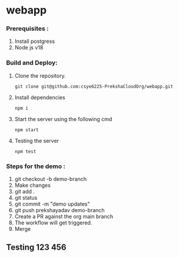 # webapp
### Prerequisites :
1. Install postgress
2. Node js v18

### Build and Deploy:
1. Clone the repository.
    ```
    git clone git@github.com:csye6225-PrekshaCloudOrg/webapp.git
    ```
2. Install dependencies
    ```
    npm i 
    ```
3. Start the server using the following cmd
    ```
    npm start
    ```
4. Testing the server
    ```
    npm test
    ```

### Steps for the demo :
1. git checkout -b demo-branch
2. Make changes
3. git add .
4. git status
5. git commit -m "demo updates"
6. git push prekshayadav demo-branch
7. Create a PR against the org main branch
8. The workflow will get triggered.
9. Merge 

## Testing 123 456